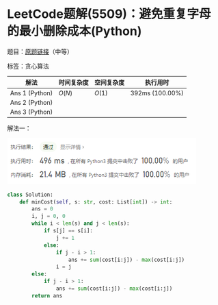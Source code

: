 # LeetCode题解(5509)：避免重复字母的最小删除成本(Python)

题目：[原题链接](https://leetcode-cn.com/problems/minimum-deletion-cost-to-avoid-repeating-letters/)（中等）

标签：贪心算法

| 解法           | 时间复杂度 | 空间复杂度 | 执行用时        |
| -------------- | ---------- | ---------- | --------------- |
| Ans 1 (Python) | $O(N)$     | $O(1)$     | 392ms (100.00%) |
| Ans 2 (Python) |            |            |                 |
| Ans 3 (Python) |            |            |                 |

解法一：

![LeetCode题解(5509)：截图](LeetCode题解(5509)：截图.png)

```python
class Solution:
    def minCost(self, s: str, cost: List[int]) -> int:
        ans = 0
        i, j = 0, 0
        while i < len(s) and j < len(s):
            if s[j] == s[i]:
                j += 1
            else:
                if j - i > 1:
                    ans += sum(cost[i:j]) - max(cost[i:j])
                i = j
        else:
            if j - i > 1:
                ans += sum(cost[i:j]) - max(cost[i:j])
        return ans
```